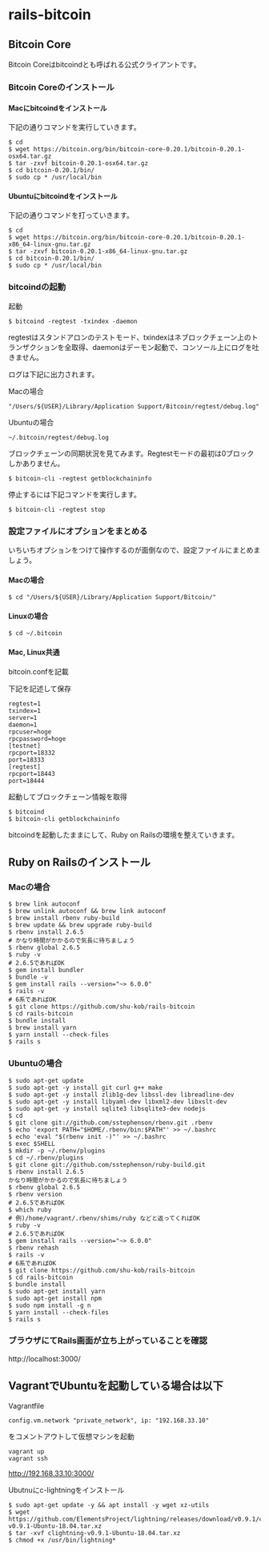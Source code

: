 # rails-bitcoin

## Bitcoin Core
Bitcoin Coreはbitcoindとも呼ばれる公式クライアントです。

### Bitcoin Coreのインストール

#### Macにbitcoindをインストール

下記の通りコマンドを実行していきます。

```
$ cd
$ wget https://bitcoin.org/bin/bitcoin-core-0.20.1/bitcoin-0.20.1-osx64.tar.gz
$ tar -zxvf bitcoin-0.20.1-osx64.tar.gz
$ cd bitcoin-0.20.1/bin/
$ sudo cp * /usr/local/bin
```

#### Ubuntuにbitcoindをインストール

下記の通りコマンドを打っていきます。

```
$ cd
$ wget https://bitcoin.org/bin/bitcoin-core-0.20.1/bitcoin-0.20.1-x86_64-linux-gnu.tar.gz
$ tar -zxvf bitcoin-0.20.1-x86_64-linux-gnu.tar.gz
$ cd bitcoin-0.20.1/bin/
$ sudo cp * /usr/local/bin
```

### bitcoindの起動

起動

```
$ bitcoind -regtest -txindex -daemon
```
regtestはスタンドアロンのテストモード、txindexはネブロックチェーン上のトランザクションを全取得、daemonはデーモン起動で、コンソール上にログを吐きません。

ログは下記に出力されます。

Macの場合
```
"/Users/${USER}/Library/Application Support/Bitcoin/regtest/debug.log"
```

Ubuntuの場合

```
~/.bitcoin/regtest/debug.log

```

ブロックチェーンの同期状況を見てみます。Regtestモードの最初は0ブロックしかありません。

```
$ bitcoin-cli -regtest getblockchaininfo
```

停止するには下記コマンドを実行します。

```
$ bitcoin-cli -regtest stop
```

### 設定ファイルにオプションをまとめる

いちいちオプションをつけて操作するのが面倒なので、設定ファイルにまとめましょう。

#### Macの場合

```
$ cd "/Users/${USER}/Library/Application Support/Bitcoin/"
```

#### Linuxの場合

```
$ cd ~/.bitcoin
```

#### Mac, Linux共通 

bitcoin.confを記載

下記を記述して保存

```
regtest=1
txindex=1
server=1
daemon=1
rpcuser=hoge
rpcpassword=hoge
[testnet]
rpcport=18332
port=18333
[regtest]
rpcport=18443
port=18444
```

起動してブロックチェーン情報を取得
```
$ bitcoind
$ bitcoin-cli getblockchaininfo
```

bitcoindを起動したままにして、Ruby on Railsの環境を整えていきます。

## Ruby on Railsのインストール

### Macの場合

```
$ brew link autoconf
$ brew unlink autoconf && brew link autoconf
$ brew install rbenv ruby-build
$ brew update && brew upgrade ruby-build
$ rbenv install 2.6.5
# かなり時間がかかるので気長に待ちましょう
$ rbenv global 2.6.5
$ ruby -v
# 2.6.5であればOK
$ gem install bundler
$ bundle -v
$ gem install rails --version="~> 6.0.0"
$ rails -v
# 6系であればOK
$ git clone https://github.com/shu-kob/rails-bitcoin
$ cd rails-bitcoin
$ bundle install
$ brew install yarn
$ yarn install --check-files
$ rails s
```


### Ubuntuの場合

```
$ sudo apt-get update
$ sudo apt-get -y install git curl g++ make
$ sudo apt-get -y install zlib1g-dev libssl-dev libreadline-dev
$ sudo apt-get -y install libyaml-dev libxml2-dev libxslt-dev
$ sudo apt-get -y install sqlite3 libsqlite3-dev nodejs
$ cd
$ git clone git://github.com/sstephenson/rbenv.git .rbenv
$ echo 'export PATH="$HOME/.rbenv/bin:$PATH"' >> ~/.bashrc
$ echo 'eval "$(rbenv init -)"' >> ~/.bashrc
$ exec $SHELL
$ mkdir -p ~/.rbenv/plugins
$ cd ~/.rbenv/plugins
$ git clone git://github.com/sstephenson/ruby-build.git
$ rbenv install 2.6.5
かなり時間がかかるので気長に待ちましょう
$ rbenv global 2.6.5
$ rbenv version
# 2.6.5であればOK
$ which ruby
# 例)/home/vagrant/.rbenv/shims/ruby などと返ってくればOK
$ ruby -v
# 2.6.5であればOK
$ gem install rails --version="~> 6.0.0"
$ rbenv rehash
$ rails -v
# 6系であればOK
$ git clone https://github.com/shu-kob/rails-bitcoin
$ cd rails-bitcoin
$ bundle install
$ sudo apt-get install yarn
$ sudo apt-get install npm
$ sudo npm install -g n
$ yarn install --check-files
$ rails s
```

### ブラウザにてRails画面が立ち上がっていることを確認 

http://localhost:3000/

## VagrantでUbuntuを起動している場合は以下

Vagrantfile
```
config.vm.network "private_network", ip: "192.168.33.10"
```
をコメントアウトして仮想マシンを起動

```
vagrant up
vagrant ssh
```

http://192.168.33.10:3000/

Ubutnuにc-lightningをインストール

```
$ sudo apt-get update -y && apt install -y wget xz-utils
$ wget https://github.com/ElementsProject/lightning/releases/download/v0.9.1/clightning-v0.9.1-Ubuntu-18.04.tar.xz
$ tar -xvf clightning-v0.9.1-Ubuntu-18.04.tar.xz
$ chmod +x /usr/bin/lightning*
```